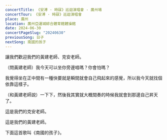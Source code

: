 ```yaml
---
concertTitle: 《安溥 · 時寐》巡迴演唱會 - 廣州場
concertTour: 《安溥 · 時寐》巡迴演唱會
place: 廣州
location: 廣州亞運城綜合體育館體操館
date: 2024-06-30
concertPageSlug: "20240630"
previousSong: 日子
nextSong: 南國的孩子
---
```

讓我們歡迎我們的黃建老師、克安老師。

（問黃建老師）我今天可以坐你旁邊唱嗎？你會怕嗎？

我覺得坐在正中間有一種快要就是瞬間就會自己飛起來的感覺，所以我今天就找個依靠這樣子。

（和黃建老師說）一下下，然後我其實就大概間奏的時候我就會到那邊自己昇天了。

這是我們的克安老師。

這是我們的黃建老師。

下面這首歌叫《南國的孩子》。